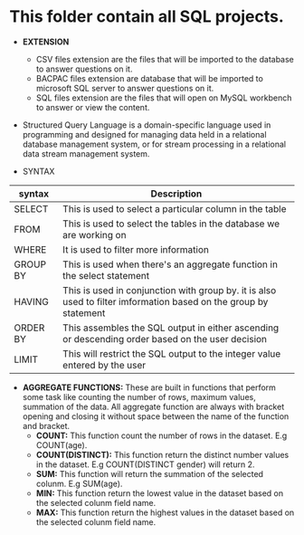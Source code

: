 # This folder contain all SQL projects.
- **EXTENSION**
  - CSV files extension are the files that will be imported to the database to answer questions on it.
  - BACPAC files extension are database that will be imported to microsoft SQL server to answer questions on it.
  - SQL files extension are the files that will open on MySQL workbench to answer or view the content.
- Structured Query Language is a domain-specific language used in programming and designed for managing data held in a relational database management system, or for stream processing in a relational data stream management system.

- SYNTAX

| syntax | Description |
|---|---|
|SELECT | This is used to select a particular column in the table|
|FROM| This is used to select the tables in the database we are working on|
|WHERE| It is used to filter more information |
|GROUP BY| This is used when there's an aggregate function in the select statement|
|HAVING| This is used in conjunction with group by. it is also used to filter imformation based on the group by statement|
|ORDER BY| This assembles the SQL output in either ascending or descending order based on the user decision|
|LIMIT| This will restrict the SQL output to the integer value entered by the user|

- **AGGREGATE FUNCTIONS:** These are built in functions that perform some task like counting the number of rows, maximum values, summation of the data. All aggregate function are always with bracket opening and closing it without space between the name of the function and bracket.
  - **COUNT:** This function count the number of rows in the dataset. E.g COUNT(age).
  - **COUNT(DISTINCT):** This function return the distinct number values in the dataset. E.g COUNT(DISTINCT gender) will return 2.
  - **SUM:** This function will return the summation of the selected colunm. E.g SUM(age).
  - **MIN:** This function return the lowest value in the dataset based on the selected colunm field name.
  - **MAX:** This function return the highest values in the dataset based on the selected colunm field name.
